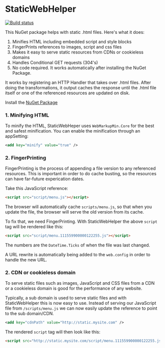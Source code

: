 StaticWebHelper
===============

[![Build status](https://ci.appveyor.com/api/projects/status/pjx1c7v1r4rn1h7u)](https://ci.appveyor.com/project/madskristensen/staticwebhelper)

This NuGet package helps with static .html files. Here's what it does:

1. Minifies HTML including embedded script and style blocks
2. FingerPrints references to images, script and css files
3. Makes it easy to serve static resources from CDNs or cookieless domains
4. Handles Conditional GET requests (304's)
5. No code required. It works automatically after installing the NuGet Package.

It works by registering an HTTP Handler that takes over .html files. After
doing the transformations, it output caches the response until the .html file
itself or one of the referenced resources are updated on disk.

Install the [NuGet Package](http://www.nuget.org/packages/StaticWebHelper/)

### 1. Minifying HTML

To minify the HTML, StaticWebHeper uses `WebMarkupMin.Core` for the best and
safest minification. You can enable the minification through an appSetting:

```xml
<add key="minify" value="true" />
```

### 2. FingerPrinting

FingerPrinting is the process of appending a file version to any referenced
resources. This is important in order to do cache busting, so the resources
can have far-future experication dates.

Take this JavaScript reference:

```html
<script src="script/menu.js"></script>
```

The browser will automatically cache `scripts/menu.js`, so that when you
update the file, the browser will serve the old version from its cache.

To fix that, we need FingerPrinting. With StaticWebHelper the above `script`
tag will be rendered like this:

```html
<script src="script/menu.111559900000122255.js"></script>
```

The numbers are the `DateTime.Ticks` of when the file was last changed.

A URL rewrite is automatically being added to the `web.config` in order
to handle the new URL.

### 2. CDN or cookieless domain

To serve static files such as images, JavaScript and CSS files from a 
CDN or a cookieless domain is good for the performance of any website.

Typically, a sub domain is used to serve static files and with 
StaticWebHelper this is now easy to use. Instead of serving our 
JavaScript file from `/scripts/menu.js` we can now easily update the
reference to point to the sub domain/CDN.

```xml
<add key="cdnPath" value="http://static.mysite.com" />
```

The rendered `script` tag will then look like this:

```html
<script src="http://static.mysite.com/script/menu.111559900000122255.js"></script>
```
